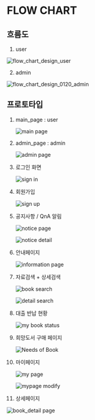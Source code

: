 # FLOW CHART

## 흐름도

1. user

![flow_chart_design_user](https://user-images.githubusercontent.com/52685322/72708325-d193fa00-3ba5-11ea-9916-043d09dbba41.png)

2. admin

![flow_chart_design_0120_admin](https://user-images.githubusercontent.com/52685322/72708344-da84cb80-3ba5-11ea-89a8-737cf012f1a9.png)

## 프로토타입

1. main_page : user

   ![main page](https://user-images.githubusercontent.com/52685322/72708414-fdaf7b00-3ba5-11ea-935f-a77ae041d35a.png)

2. admin_page : admin

   ![admin page](https://user-images.githubusercontent.com/52685322/72708435-0902a680-3ba6-11ea-9203-343044ffbb2e.png)

3. 로그인 화면

   ![sign in](https://lab.ssafy.com/webmobile1-sub2/s02p12b206/raw/develop/Design/sign%20in.png)

4. 회원가입

   ![sign up](https://lab.ssafy.com/webmobile1-sub2/s02p12b206/raw/develop/Design/sign%20up.png)

5. 공지사항 / QnA 알림

   ![notice page](https://lab.ssafy.com/webmobile1-sub2/s02p12b206/raw/develop/Design/notice%20page.png)

   ![notice detail](https://lab.ssafy.com/webmobile1-sub2/s02p12b206/raw/develop/Design/notice%20detail.png)

6. 안내페이지

   ![information page](https://lab.ssafy.com/webmobile1-sub2/s02p12b206/raw/develop/Design/information%20page.png)

7. 자료검색 + 상세검색

   ![book search](https://lab.ssafy.com/webmobile1-sub2/s02p12b206/raw/develop/Design/book%20search.png)

   ![detail search](https://lab.ssafy.com/webmobile1-sub2/s02p12b206/raw/develop/Design/detail%20search.png)

8. 대출 반납 현황

   ![my book status](https://lab.ssafy.com/webmobile1-sub2/s02p12b206/raw/develop/Design/my%20book%20status.png)

9. 희망도서 구매 페이지

   ![Needs of Book ](https://user-images.githubusercontent.com/52685322/72712319-220f5580-3bae-11ea-9272-5c02fb48026b.png)

10. 마이페이지

    ![my page](https://lab.ssafy.com/webmobile1-sub2/s02p12b206/raw/develop/Design/my%20page.png)

    ![mypage modify](https://lab.ssafy.com/webmobile1-sub2/s02p12b206/raw/develop/Design/mypage%20modify.png)

11. 상세페이지

![book_detail page](https://user-images.githubusercontent.com/52685322/72712309-1c197480-3bae-11ea-8cb4-a72f894391df.png)

